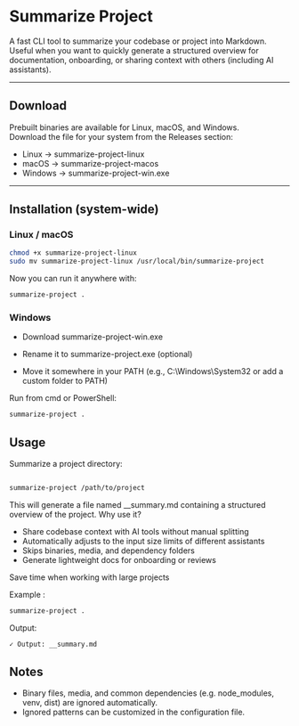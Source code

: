 # Summarize Project

A fast CLI tool to summarize your codebase or project into Markdown.  
Useful when you want to quickly generate a structured overview for documentation, onboarding, or sharing context with others (including AI assistants).

---

## Download

Prebuilt binaries are available for Linux, macOS, and Windows.  
Download the file for your system from the Releases section:

- Linux → summarize-project-linux
- macOS → summarize-project-macos
- Windows → summarize-project-win.exe

---

## Installation (system-wide)

### Linux / macOS
```bash
chmod +x summarize-project-linux
sudo mv summarize-project-linux /usr/local/bin/summarize-project
```

Now you can run it anywhere with:
```bash
summarize-project .
```
### Windows

- Download summarize-project-win.exe
    
- Rename it to summarize-project.exe (optional)
    
- Move it somewhere in your PATH (e.g., C:\Windows\System32 or add a custom folder to PATH)
    
Run from cmd or PowerShell:

```bash
summarize-project .
```

## Usage

Summarize a project directory:
```bash

summarize-project /path/to/project
```

This will generate a file named __summary.md containing a structured overview of the project.
Why use it?

- Share codebase context with AI tools without manual splitting
- Automatically adjusts to the input size limits of different assistants
- Skips binaries, media, and dependency folders
- Generate lightweight docs for onboarding or reviews

Save time when working with large projects

Example :
```bash
summarize-project .
```

Output:
```bash
✓ Output: __summary.md
```

## Notes
- Binary files, media, and common dependencies (e.g. node_modules, venv, dist) are ignored automatically.
- Ignored patterns can be customized in the configuration file.
